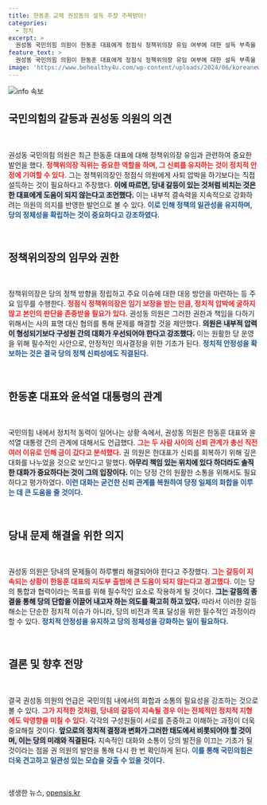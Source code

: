 ```yaml
---
title: 한동훈 교체 권성동의 설득 주장 주목받아!
categories:
  - 정치
excerpt: >
  권성동 국민의힘 의원이 한동훈 대표에게 정점식 정책위의장 유임 여부에 대한 설득 부족을 지적하며, 당내 갈등 해결의 필요성을 강조했다. 그는 윤석열 대통령과 한 대표의 회동이 신뢰 회복에 도움이 될 것이라고 평가했다.
feature_text: >
  권성동 국민의힘 의원이 한동훈 대표에게 정점식 정책위의장 유임 여부에 대한 설득 부족을 지적하며, 당내 갈등 해결의 필요성을 강조했다. 그는 윤석열 대통령과 한 대표의 회동이 신뢰 회복에 도움이 될 것이라고 평가했다.
image: 'https://www.behealthy4u.com/wp-content/uploads/2024/06/koreanews.jpg'
---
```


<p><img src="https://www.behealthy4u.com/wp-content/uploads/2024/06/koreanews.jpg" alt="info 속보" /></p>

<h2 data-ke-size="size26">국민의힘의 갈등과 권성동 의원의 의견</h2>

<p data-ke-size="size16">&nbsp;</p>

<p>권성동 국민의힘 의원은 최근 한동훈 대표에 대해 정책위의장 유임과 관련하여 중요한 발언을 했다. <b><span style="color: #ee2323;">정책위의장 직위는 중요한 역할을 하며, 그 신뢰를 유지하는 것이 정치적 안정에 기여할 수 있다.</span></b> 그는 정책위의장인 정점식 의원에게 사퇴 압박을 하기보다는 직접 설득하는 것이 필요하다고 주장했다. <b><span style="background-color: #21538527;">이에 따르면, 당내 갈등이 있는 것처럼 비치는 것은 한 대표에게 도움이 되지 않는다고 조언했다.</span></b> 이는 내부적 결속력을 지속적으로 강화하려는 의원의 의지를 반영한 발언으로 볼 수 있다. <b><span style="color: #1a5490;">이로 인해 정책의 일관성을 유지하며, 당의 정체성을 확립하는 것이 중요하다고 강조하였다.</span></b> </p>

<p data-ke-size="size16">&nbsp;</p>

<h2 data-ke-size="size26">정책위의장의 임무와 권한</h2>

<p data-ke-size="size16">&nbsp;</p>

<p>정책위의장은 당의 정책 방향을 정립하고 주요 이슈에 대한 대응 방안을 마련하는 등 주요 임무를 수행한다. <b><span style="color: #ee2323;">정점식 정책위의장은 임기 보장을 받는 만큼, 정치적 압박에 굴하지 않고 본인의 판단을 존중받을 필요가 있다.</span></b> 권성동 의원은 그러한 권한과 책임을 다하기 위해서는 사의 표명 대신 협의를 통해 문제를 해결할 것을 제안했다. <b><span style="background-color: #21538527;">의원은 내부적 압력이 형성되기보다 구성원 간의 대화가 우선되어야 한다고 강조했다.</span></b> 이는 원활한 당 운영을 위해 필수적인 사안으로, 안정적인 의사결정을 위한 기초가 된다. <b><span style="color: #1a5490;">정치적 안정성을 확보하는 것은 결국 당의 정책 신뢰성에도 직결된다.</span></b></p>

<p data-ke-size="size16">&nbsp;</p>

<h2 data-ke-size="size26">한동훈 대표와 윤석열 대통령의 관계</h2>

<p data-ke-size="size16">&nbsp;</p>

<p>국민의힘 내에서 정치적 동력이 일어나는 상황 속에서, 권성동 의원은 한동훈 대표와 윤석열 대통령 간의 관계에 대해서도 언급했다. <b><span style="color: #ee2323;">그는 두 사람 사이의 신뢰 관계가 총선 직전 여러 이유로 인해 금이 갔다고 분석했다.</span></b> 권 의원은 한대표가 신뢰를 회복하기 위해 깊은 대화를 나누었을 것으로 보인다고 말했다. <b><span style="background-color: #21538527;">아무리 책임 있는 위치에 있다 하더라도 솔직한 대화가 중요하다는 것이 그의 입장이다.</span></b> 이는 당정 간의 원활한 소통을 위해서도 필요하다고 평가하였다. <b><span style="color: #1a5490;">이런 대화는 굳건한 신뢰 관계를 복원하여 당정 일체의 화합을 이루는 데 큰 도움을 줄 것이다.</span></b></p>

<p data-ke-size="size16">&nbsp;</p>

<h2 data-ke-size="size26">당내 문제 해결을 위한 의지</h2>

<p data-ke-size="size16">&nbsp;</p>

<p>권성동 의원은 당내의 문제들이 하루빨리 해결되어야 한다고 주장했다. <b><span style="color: #ee2323;">그는 갈등이 지속되는 상황이 한동훈 대표의 지도부 출범에 큰 도움이 되지 않는다고 경고했다.</span></b> 이는 당의 통합과 협력이라는 목표를 위해 필수적인 요소로 작용하게 될 것이다. <b><span style="background-color: #21538527;">그는 갈등의 종결을 통해 당의 단합을 이끌어 내고자 하는 의도를 확고히 하고 있다.</span></b> 따라서 이러한 갈등 해소는 단순한 정치적 이슈가 아니라, 당의 비전과 목표 달성을 위한 필수적인 과정이라 할 수 있다. <b><span style="color: #1a5490;">정치적 안정성을 유지하고 당의 정체성을 강화하는 일이 필요하다.</span></b></p>

<p data-ke-size="size16">&nbsp;</p>

<h2 data-ke-size="size26">결론 및 향후 전망</h2>

<p data-ke-size="size16">&nbsp;</p>

<p>결국 권성동 의원의 언급은 국민의힘 내에서의 화합과 소통의 필요성을 강조하는 것으로 볼 수 있다. <b><span style="color: #ee2323;">그가 지적한 것처럼, 당내의 갈등이 지속될 경우 이는 전체적인 정치적 지형에도 악영향을 미칠 수 있다.</span></b> 각각의 구성원들이 서로를 존중하고 이해하는 과정이 더욱 중요해질 것이다. <b><span style="background-color: #21538527;">앞으로의 정치적 결정과 변화가 그러한 태도에서 비롯되어야 할 것이며, 이는 당의 미래와 직결된다.</span></b> 지속적인 대화와 소통이 당의 발전을 이끄는 기초가 될 것이라는 점을 권 의원의 발언을 통해 다시 한 번 확인하게 된다. <b><span style="color: #1a5490;">이를 통해 국민의힘은 더욱 견고하고 일관성 있는 모습을 갖출 수 있을 것이다.</span></b></p>

<p data-ke-size="size16">&nbsp;</p>
생생한 뉴스, <a href="https://opensis.kr" rel="dofollow">opensis.kr</a>


